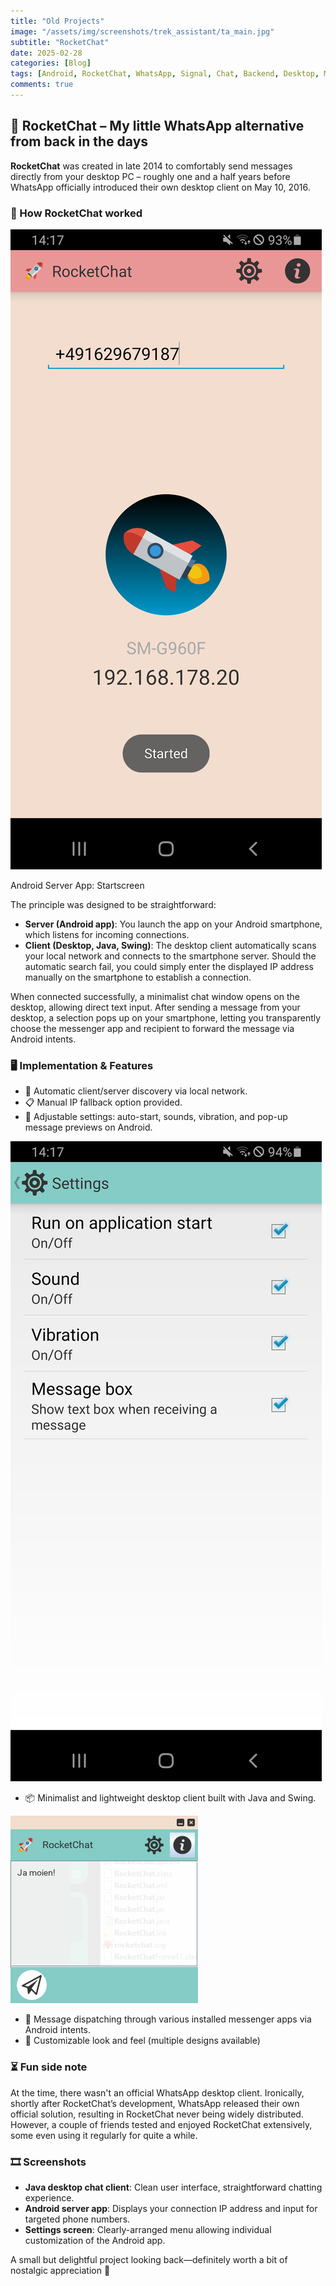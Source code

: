 ```yaml
---
title: "Old Projects"
image: "/assets/img/screenshots/trek_assistant/ta_main.jpg"
subtitle: "RocketChat"
date: 2025-02-28
categories: [Blog]
tags: [Android, RocketChat, WhatsApp, Signal, Chat, Backend, Desktop, Mobile, Frontend, UI, UX]
comments: true
---
```


## 🚀 RocketChat – My little WhatsApp alternative from back in the days

**RocketChat** was created in late 2014 to comfortably send messages directly from your desktop PC – roughly one and a half years before WhatsApp officially introduced their own desktop client on May 10, 2016.

### 📱 How RocketChat worked

![Android Server App: Start screen (connected)](/assets/img/screenshots/rocketchat/RocketChat_online.jpg)

Android Server App: Startscreen

The principle was designed to be straightforward:

- **Server (Android app)**: You launch the app on your Android smartphone, which listens for incoming connections.
- **Client (Desktop, Java, Swing)**: The desktop client automatically scans your local network and connects to the smartphone server. Should the automatic search fail, you could simply enter the displayed IP address manually on the smartphone to establish a connection.

When connected successfully, a minimalist chat window opens on the desktop, allowing direct text input. After sending a message from your desktop, a selection pops up on your smartphone, letting you transparently choose the messenger app and recipient to forward the message via Android intents.

### 🖥️ Implementation & Features

- 🔄 Automatic client/server discovery via local network.
- 📋 Manual IP fallback option provided.
- 🔔 Adjustable settings: auto-start, sounds, vibration, and pop-up message previews on Android.

![Settings ](/assets/img/screenshots/rocketchat/RocketChat_SharedPrefs.jpg)

- 📦 Minimalist and lightweight desktop client built with Java and Swing.

![Desktop Client](/assets/img/screenshots/rocketchat/RocketChat_DesktopClient.png)

- 📨 Message dispatching through various installed messenger apps via Android intents.
- 🎨 Customizable look and feel (multiple designs available)

### ⏳ Fun side note

At the time, there wasn't an official WhatsApp desktop client. Ironically, shortly after RocketChat’s development, WhatsApp released their own official solution, resulting in RocketChat never being widely distributed. However, a couple of friends tested and enjoyed RocketChat extensively, some even using it regularly for quite a while.

### 🎞 Screenshots

- **Java desktop chat client**: Clean user interface, straightforward chatting experience.
- **Android server app**: Displays your connection IP address and input for targeted phone numbers.
- **Settings screen**: Clearly-arranged menu allowing individual customization of the Android app.

A small but delightful project looking back—definitely worth a bit of nostalgic appreciation 🚀
